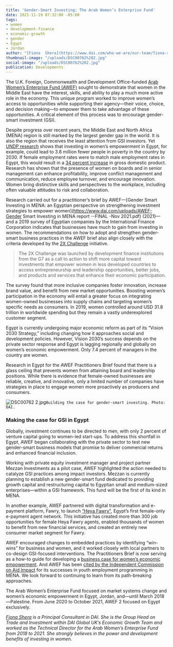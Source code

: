 ```yaml
---
title: 'Gender-Smart Investing: The Arab Women’s Enterprise Fund'
date: 2021-11-19 07:32:00 -05:00
tags:
- women
- development-finance
- economic-growth
- gender
- Egypt
- Jordan
author: "[Fiona  Shera](https://www.dai.com/who-we-are/our-team/fiona-shera)"
thumbnail-image: "/uploads/DSC00762%202.jpg"
social-image: "/uploads/DSC00762%202.jpg"
publication: Developments
---
```


The U.K. Foreign, Commonwealth and Development Office-funded [Arab Women’s Enterprise Fund (AWEF)](https://www.dai.com/our-work/projects/jordan-egypt-and-palestine-arab-women-enterprise-fund) sought to demonstrate that women in the Middle East have the interest, skills, and ability to play a much more active role in the economy. This unique program worked to improve women’s access to opportunities while supporting their agency—their voice, choice, and decision making—to empower them to take advantage of these opportunities. A critical element of this process was to encourage gender-smart investment (GSI).




Despite progress over recent years, the Middle East and North Africa (MENA) region is still marked by the largest gender gap in the world. It is also the region that receives the least attention from GSI investors. Yet [UNDP research](https://sdgintegration.undp.org/egypt-investments-women%E2%80%99s-empowerment-can-lead-38-million-fewer-people-poverty-2030 ) shows that investing in women’s empowerment in Egypt, for example, could lead to 3.8 million fewer people in poverty in the country by 2030. If female employment rates were to match male employment rates in Egypt, this would result in a [34 percent increase](https://www.tias.edu/docs/default-source/documentlibrary_fsinsight/boozco_empowering-the-third-billion_full-report.pdf) in gross domestic product. Research has shown that the presence of women on boards and in senior management can enhance profitability, improve conflict management and communication, reduce employee turnover, and encourage innovation. Women bring distinctive skills and perspectives to the workplace, including often valuable attitudes to risk and collaboration. 

Research carried out for a practitioner’s brief by AWEF—[Gender Smart Investing in MENA: an Egyptian perspective on strengthening investment strategies to empower women](https://www.dai.com/uploads/AWEF-Gender Smart Investing in MENA report --FINAL -Nov 2021.pdf) (2021)— and a 2019 survey of Egyptian companies by the International Finance Corporation indicates that businesses have much to gain from investing in women. The recommendations on how to adopt and strengthen gender-smart business practices in the AWEF brief also align closely with the criteria developed by the [2X Challenge](https://www.2xchallenge.org) initiative. 

>The 2X Challenge was launched by development finance institutions from the G7 as a call to action to shift more capital toward investments that empower women in less developed countries to access entrepreneurship and leadership opportunities, better jobs, and products and services that enhance their economic participation.

The survey found that more inclusive companies foster innovation, increase brand value, and benefit from new market opportunities. Boosting women’s participation in the economy will entail a greater focus on integrating women-owned businesses into supply chains and targeting women’s specific needs as consumers. In 2019, women controlled around USD 31.8 trillion in worldwide spending but they remain a vastly underexplored customer segment. 

Egypt is currently undergoing major economic reform as part of its “Vision 2030 Strategy,” including changing how it approaches social and development policies. However, Vision 2030’s success depends on the private sector response and Egypt is lagging regionally and globally on women’s economic empowerment. Only 7.4 percent of managers in the country are women.
 
Research in Egypt for the AWEF Practitioners Brief found that there is a glass ceiling that prevents women from attaining board and leadership positions. While there is evidence that female-owned businesses are reliable, creative, and innovative, only a limited number of companies have strategies in place to engage women more proactively as producers and consumers. 

![DSC00762 2.jpg](/uploads/DSC00762%202.jpg)`Building the case for gender-smart investing. Photo: DAI.`

### Making the case for GSI in Egypt

Globally, investment continues to be directed to men, with only 2 percent of venture capital going to women-led start-ups. To address this shortfall in Egypt, AWEF began collaborating with the private sector to test new gender-smart business models that promise to deliver commercial returns and enhanced financial inclusion. 

Working with private equity investment manager and project partner Mezzan Investments as a pilot case, AWEF highlighted the action needed to catalyze GSI practices among impact investors. Mezzan is currently planning to establish a new gender-smart fund dedicated to providing growth capital and restructuring capital to Egyptian small and medium-sized enterprises—within a GSI framework. This fund will be the first of its kind in MENA.

In another example, AWEF partnered with digital transformation and e-payment platform, Fawry, to launch [“Heya Fawry"](https://fawry.com/heya-fawry-initiative/), Egypt’s first female-only e-payment agent network. This initiative has created more than 300 job opportunities for female Heya Fawry agents, enabled thousands of women to benefit from new financial services, and created an entirely new consumer market segment for Fawry. 

AWEF encouraged changes to embedded practices by identifying “win-wins” for business and women, and it worked closely with local partners to co-design GSI-focused interventions. The Practitioners Brief is now serving as a how-to guide for developing a [business case for women’s economic empowerment](https://seepnetwork.org/Resource-Post/Working-with-the-Private-Sector-to-Empower-Women-What-to-Measure-and-How-to-Build-the-Business-Case-for-Change). And AWEF has been [cited by the Independent Commission on Aid Impact](https://icai.independent.gov.uk/html-version/uk-aids-approach-to-youth-employment-in-the-middle-east-and-north-africa/) for its successes in youth employment programming in MENA. We look forward to continuing to learn from its path-breaking approaches.

<aside>The Arab Women’s Enterprise Fund focused on market systems change and women’s economic empowerment in Egypt, Jordan, and—until March 2018—Palestine. From June 2020 to October 2021, AWEF 2 focused on Egypt exclusively.</aside>

*[Fiona  Shera](https://www.dai.com/who-we-are/our-team/fiona-shera) is a Principal Consultant in DAI. She is the Group Head on Trade and Investment within DAI Global UK’s Economic Growth Team and worked as the Technical Director for the Arab Women’s Enterprise Fund from 2018 to 2021. She strongly believes in the power and development benefits of investing in women.*